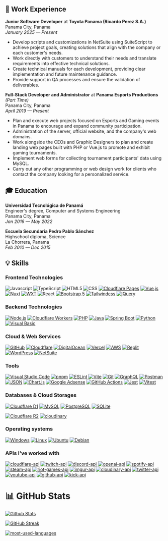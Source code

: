 ## 💼 Work Experience
**Junior Software Developer** at **Toyota Panama (Ricardo Perez S.A.)** \
Panama City, Panama \
*January 2025 — Present*
- Develop scripts and customizations in NetSuite using SuiteScript to achieve project goals, creating solutions that align with the company or each customer's needs.
- Work directly with customers to understand their needs and translate requirements into effective technical solutions.
- Create technical manuals for each development, providing clear implementation and future maintenance guidance.
- Provide support in QA processes and ensure the validation of deliverables.

**Full-Stack Developer and Administrator** at **Panama Esports Productions** *(Part Time)* \
Panama City, Panama \
*April 2019 — Present*
- Plan and execute web projects focused on Esports and Gaming events in Panama to encourage and expand community participation.
- Administration of the server, official website, and the company's web domains.
- Work alongside the CEOs and Graphic Designers to plan and create landing web pages built with PHP or Vue.js to promote and exhibit gaming tournaments.
- Implement web forms for collecting tournament participants' data using MySQL.
- Carry out any other programming or web design work for clients who contact the company looking for a personalized service.

## 🎓 Education

**Universidad Tecnológica de Panamá** \
Engineer's degree, Computer and Systems Engineering \
Panama City, Panama \
*Jan 2016 — May 2022*

**Escuela Secundaria Pedro Pablo Sánchez** \
Highschool diploma, Science \
La Chorrera, Panama \
*Feb 2010 — Dec 2015*

## 💡 Skills
### **Frontend Technologies**
![Javascript](https://img.shields.io/badge/JavaScript-323330?style=for-the-badge&logo=javascript&logoColor=F7DF1E)
![TypeScript](https://img.shields.io/badge/typescript-3178C6.svg?style=for-the-badge&logo=typescript&logoColor=white)
![HTML5](https://img.shields.io/badge/html5-E34F26.svg?style=for-the-badge&logo=html5&logoColor=white)
![CSS](https://img.shields.io/badge/css-663399.svg?style=for-the-badge&logo=css&logoColor=white)
[![Cloudflare Pages](https://img.shields.io/badge/CF%20Pages-F38020?style=for-the-badge&logo=Cloudflare-Pages&logoColor=white)](https://pages.cloudflare.com/)
[![Vue.js](https://img.shields.io/badge/vue.js-35495e.svg?style=for-the-badge&logo=vuedotjs&logoColor=4FC08D)](https://vuejs.org/)
[![Nuxt](https://img.shields.io/badge/nuxt-020420.svg?style=for-the-badge&logo=nuxt&logoColor=00dc82)](https://nuxt.com/)
[![WXT](https://img.shields.io/badge/wxt-1b1b1f.svg?style=for-the-badge&logo=wxt)](https://wxt.dev)
![React](https://img.shields.io/badge/react-23272f.svg?style=for-the-badge&logo=react&logoColor=61DAFB)
[![Bootstrap 5](https://img.shields.io/badge/Bootstrap%205-712cf9.svg?style=for-the-badge&logo=bootstrap&logoColor=white)](https://getbootstrap.com/)
[![Tailwindcss](https://img.shields.io/badge/Tailwind_CSS-0ea5e9?style=for-the-badge&logo=tailwind-css&logoColor=white)](https://tailwindcss.com/)
[![jQuery](https://img.shields.io/badge/jquery-0769AD.svg?style=for-the-badge&logo=jquery&logoColor=white)](https://jquery.com/)

### **Backend Technologies**
[![Node.js](https://img.shields.io/badge/node.js-339933?style=for-the-badge&logo=node.js&logoColor=white)](https://nodejs.org/)
[![Cloudflare Workers](https://img.shields.io/badge/CF%20Workers-F38020?style=for-the-badge&logo=cloudflareworkers&logoColor=white)](https://workers.cloudflare.com/)
[![PHP](https://img.shields.io/badge/php-777BB4.svg?style=for-the-badge&logo=php&logoColor=white)](https://www.php.net/)
[![Java](https://img.shields.io/badge/java-ED8B00.svg?style=for-the-badge&logo=java&logoColor=white)](https://www.oracle.com/java/)
[![Spring Boot](https://img.shields.io/badge/spring%20boot-6DB33F.svg?style=for-the-badge&logo=spring%20boot&logoColor=white)](https://www.oracle.com/java/)
[![Python](https://img.shields.io/badge/python-3776AB?style=for-the-badge&logo=python&logoColor=white)](https://www.python.org/)
[![Visual Basic](https://img.shields.io/badge/Visual%20Basic%20-5C2D91.svg?style=for-the-badge&logo=visual-studio&logoColor=white)](https://docs.microsoft.com/en-us/dotnet/visual-basic/)

### **Cloud & Web Services**
[![GitHub](https://img.shields.io/badge/github-181717.svg?style=for-the-badge&logo=github&logoColor=white)](https://github.com/)
[![Cloudflare](https://img.shields.io/badge/Cloudflare-F38020?style=for-the-badge&logo=Cloudflare&logoColor=white)](https://www.cloudflare.com/)
[![DigitalOcean](https://img.shields.io/badge/digitalocean-0080FF.svg?style=for-the-badge&logo=digitalocean&logoColor=white)](https://www.digitalocean.com)
[![Vercel](https://img.shields.io/badge/vercel-000000.svg?style=for-the-badge&logo=vercel&logoColor=white)](https://vercel.com/)
[![AWS](https://img.shields.io/badge/AWS-FF9900.svg?style=for-the-badge&logo=amazonwebservices&logoColor=white)](https://aws.amazon.com/)
[![Replit](https://img.shields.io/badge/replit-F26207?style=for-the-badge&logo=replit&logoColor=white)](https://replit.com/)
[![WordPress](https://img.shields.io/badge/wordpress-21759B?style=for-the-badge&logo=wordpress&logoColor=white)](https://wordpress.com/)
[![NetSuite](https://img.shields.io/badge/netsuite-3d6c81?style=for-the-badge&logo=netsuite&logoColor=white)](https://www.netsuite.com/)

### **Tools**
[![Visual Studio Code](https://img.shields.io/badge/VSCode-007ACC.svg?style=for-the-badge&logo=visual-studio-code&logoColor=white)](https://code.visualstudio.com/)
[![pnpm](https://img.shields.io/badge/pnpm-F69220?style=for-the-badge&logo=pnpm&logoColor=white)](https://pnpm.io/)
[![ESLint](https://img.shields.io/badge/ESLint-4B32C3?style=for-the-badge&logo=eslint&logoColor=white)](https://eslint.org/)
[![Vite](https://img.shields.io/badge/vite-646CFF.svg?style=for-the-badge&logo=vite&logoColor=white)](https://vite.dev)
[![Git](https://img.shields.io/badge/git-F05033.svg?style=for-the-badge&logo=git&logoColor=white)](https://git-scm.com/)
[![GraphQL](https://img.shields.io/badge/graphql-E10098?style=for-the-badge&logo=graphql&logoColor=white)](https://graphql.org)
[![Postman](https://img.shields.io/badge/postman-FF6C37?style=for-the-badge&logo=postman&logoColor=white)](https://www.postman.com/)
[![JSON](https://img.shields.io/badge/json-000000?style=for-the-badge&logo=json&logoColor=white)](https://www.json.org/)
[![Chart.js](https://img.shields.io/badge/chart.js-ff6384?style=for-the-badge&logo=chart.js&logoColor=white)](https://www.chartjs.org)
[![Google Adsense](https://img.shields.io/badge/google%20adsense-4285F4?style=for-the-badge&logo=google-adsense&logoColor=white)](https://adsense.google.com/start/)
[![GitHub Actions](https://img.shields.io/badge/github%20actions-2671E5.svg?style=for-the-badge&logo=githubactions&logoColor=white)](https://docs.github.com/en/actions) 
[![Jest](https://img.shields.io/badge/Jest-C21325.svg?style=for-the-badge&logo=jest&logoColor=white)](https://jestjs.io)
[![Vitest](https://img.shields.io/badge/Vitest-6E9F18.svg?style=for-the-badge&logo=vitest&logoColor=white)](https://vitest.dev/) 

### **Databases & Cloud Storages**
[![Cloudflare D1](https://img.shields.io/badge/D1-F38020?style=for-the-badge&logo=Cloudflare&logoColor=white)](https://developers.cloudflare.com/d1/)
[![MySQL](https://img.shields.io/badge/mysql-4479A1.svg?style=for-the-badge&logo=mysql&logoColor=white)](https://www.mysql.com/)
[![PostgreSQL](https://img.shields.io/badge/postgresql-316192.svg?style=for-the-badge&logo=postgresql&logoColor=white)](https://www.postgresql.org/)
[![SQLite](https://img.shields.io/badge/sqlite-003B57.svg?style=for-the-badge&logo=sqlite&logoColor=white)](https://www.sqlite.org/index.html)

[![Cloudflare R2](https://img.shields.io/badge/R2-F38020?style=for-the-badge&logo=Cloudflare&logoColor=white)](https://developers.cloudflare.com/r2/)
[![cloudinary](https://img.shields.io/badge/Cloudinary-3448C5?style=for-the-badge&logo=Cloudinary&logoColor=white)](https://cloudinary.com/documentation/cloudinary_references)

### **Operating systems**
[![Windows](https://img.shields.io/badge/-Windows-0078D6?style=for-the-badge&logo=windows&logoColor=white)](https://www.microsoft.com/en-us/windows)
[![Linux](https://img.shields.io/badge/Linux-FCC624?style=for-the-badge&logo=linux&logoColor=black)](https://www.linux.org/)
[![Ubuntu](https://img.shields.io/badge/-Ubuntu-E95420?style=for-the-badge&logo=ubuntu&logoColor=white)](https://ubuntu.com/)
[![Debian](https://img.shields.io/badge/Debian-A81D33?style=for-the-badge&logo=debian&logoColor=white)](https://ubuntu.com/)

### **APIs I've worked with**
[![cloudflare-api](https://img.shields.io/badge/Cloudflare%20api-F38020?style=for-the-badge&logo=Cloudflare&logoColor=white)](https://developers.cloudflare.com/api/)
[![twitch-api](https://img.shields.io/badge/Twitch%20api-9146FF.svg?style=for-the-badge&logo=Twitch&logoColor=white)](https://dev.twitch.tv/)
[![discord-api](https://img.shields.io/badge/Discord%20api-5865F2.svg?style=for-the-badge&logo=discord&logoColor=white)](https://discord.com/developers/docs/intro)
[![openai-api](https://img.shields.io/badge/OpenAI%20api-black.svg?style=for-the-badge&logo=openai&logoColor=white)](https://openai.com/product)
[![spotify-api](https://img.shields.io/badge/Spotify%20api-1DB954?style=for-the-badge&logo=spotify&logoColor=white)](https://developer.spotify.com/)
[![steam-api](https://img.shields.io/badge/Steam%20api-1B2838?style=for-the-badge&logo=steam&logoColor=white)](https://developer.valvesoftware.com/wiki/Steam_Web_API)
[![riot-games-api](https://img.shields.io/badge/Riot%20Games%20api-D32936.svg?style=for-the-badge&logo=riotgames&logoColor=white)](https://developer.riotgames.com/)
[![imgur-api](https://img.shields.io/badge/Imgur%20api-291765.svg?style=for-the-badge&logo=imgur&logoColor=1BB76E)](https://api.imgur.com/)
[![cloudinary-api](https://img.shields.io/badge/Cloudinary%20api-3448C5?style=for-the-badge&logo=Cloudinary&logoColor=white)](https://cloudinary.com/documentation/cloudinary_references)
[![twitter-api](https://img.shields.io/badge/Twitter%20api-000000.svg?style=for-the-badge&logo=x&logoColor=white)](https://developer.twitter.com/)
[![youtube-api](https://img.shields.io/badge/youtube%20api-FF0000.svg?style=for-the-badge&logo=YouTube&logoColor=white)](https://developers.google.com/youtube/v3)
[![github-api](https://img.shields.io/badge/github%20api-181717.svg?style=for-the-badge&logo=github&logoColor=white)](https://docs.github.com/en/rest)
[![kick-api](https://img.shields.io/badge/kick%20api-24272c.svg?style=for-the-badge&logo=kick&logoColor=00e701)](https://docs.kick.com/)

# 📊 GitHub Stats
[![Github Stats](https://github-readme-stats.vercel.app/api?username=Ahmedrangel&show_icons=true&include_all_commits=false&theme=github_dark&border_color=30363d&count_private=true)](https://github.com/ahmedrangel)

[![GitHub Streak](https://streak-stats.demolab.com?user=ahmedrangel&theme=github-dark-blue&border=30363d)](https://github.com/ahmedrangel)

[![most-used-languages](https://github-readme-stats.vercel.app/api/top-langs/?username=ahmedrangel&layout=compact&hide=python,visual+basic&theme=github_dark&border_color=30363d)](https://github.com/ahmedrangel)
